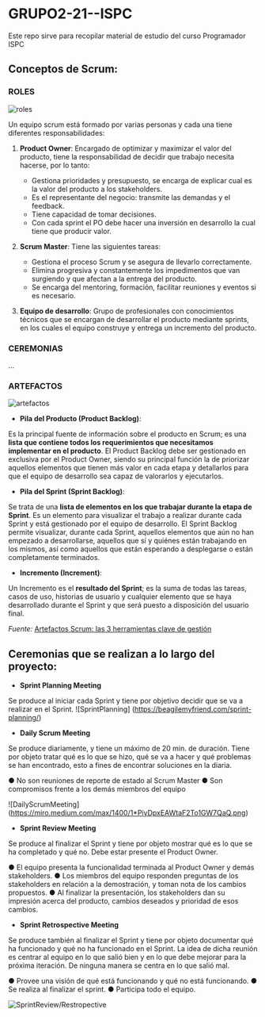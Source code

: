# GRUPO2-21--ISPC

Este repo sirve para recopilar material de estudio del curso Programador ISPC

## Conceptos de Scrum:

### ROLES

![roles](https://images.squarespace-cdn.com/content/v1/5dde466c8ec727201d3ae12f/1604654009219-M26OZ6CNTSYKUZL8XKI5/ROLES+DE+SCRUM-4.png?format=700w)

Un equipo scrum está formado por varias personas y cada una tiene diferentes responsabilidades:

1. **Product Owner**:
Encargado de optimizar y maximizar el valor del producto, tiene la responsabilidad de decidir que trabajo necesita hacerse, por lo tanto:
    - Gestiona prioridades y presupuesto, se encarga de explicar cual es la valor del producto a los stakeholders.
    - Es el representante del negocio: transmite las demandas y el feedback.
    - Tiene capacidad de tomar decisiones.
    - Con cada sprint el PO debe hacer una inversión en desarrollo la cual tiene que producir valor.

2. **Scrum Master**:
Tiene las siguientes tareas:
    - Gestiona el proceso Scrum y se asegura de llevarlo correctamente.
    - Elimina progresiva y constantemente los impedimentos que van surgiendo y que afectan a la entrega del producto.
    - Se encarga del mentoring, formación, facilitar reuniones y eventos si es necesario.

3. **Equipo de desarrollo**:
Grupo de profesionales con conocimientos técnicos que se encargan de desarrollar el producto mediante sprints, en los cuales el equipo construye y entrega un incremento del producto.  


### CEREMONIAS
...

### ARTEFACTOS

![artefactos](https://www2.deloitte.com/content/dam/Deloitte/es/Images/header_images/tecnologia/Deloitte-ES-tecnologia-artefactos-Scrum.jpg/_jcr_content/renditions/cq5dam.web.1400.350.desktop.jpeg)

- **Pila del Producto (Product Backlog)**: 

Es la principal fuente de información sobre el producto en Scrum; es una **lista que contiene todos los requerimientos que necesitamos implementar en el producto**. 
El Product Backlog debe ser gestionado en exclusiva por el Product Owner, siendo su principal función la de priorizar aquellos elementos que tienen más valor en cada etapa y detallarlos para que el equipo de desarrollo sea capaz de valorarlos y ejecutarlos.

- **Pila del Sprint (Sprint Backlog)**: 

Se trata de una **lista de elementos en los que trabajar durante la etapa de Sprint**. Es un elemento para visualizar el trabajo a realizar durante cada Sprint y está gestionado por el equipo de desarrollo. 
El Sprint Backlog permite visualizar, durante cada Sprint, aquellos elementos que aún no han empezado a desarrollarse, aquellos que sí y quiénes están trabajando en los mismos, así como aquellos que están esperando a desplegarse o están completamente terminados.

- **Incremento (Increment)**: 

Un Incremento es el **resultado del Sprint**; es la suma de todas las tareas, casos de uso, historias de usuario y cualquier elemento que se haya desarrollado durante el Sprint y que será puesto a disposición del usuario final. 

*Fuente:* [Artefactos Scrum: las 3 herramientas clave de gestión](https://www2.deloitte.com/es/es/pages/technology/articles/artefactos-scrum.html)

## Ceremonias que se realizan a lo largo del proyecto:

- **Sprint Planning Meeting** 

Se produce al iniciar cada Sprint y tiene por objetivo decidir que se va a realizar en el Sprint.
![SprintPlanning] (https://beagilemyfriend.com/sprint-planning/)

- **Daily Scrum Meeting**

Se produce diariamente, y tiene un máximo de 20 min. de duración. Tiene por objeto tratar qué es lo que se hizo, qué se va a hacer y qué problemas se han encontrado, esto a fines de encontrar soluciones en la diaria.

● No son reuniones de reporte de estado al Scrum Master
● Son compromisos frente a los demás miembros del equipo

![DailyScrumMeeting] (https://miro.medium.com/max/1400/1*PiyDpxEAWtaF2To1GW7QaQ.png)

- **Sprint Review Meeting**

Se produce al finalizar el Sprint y tiene por objeto mostrar qué es lo que se ha completado y qué no. Debe estar presente el Product Owner.

● El equipo presenta la funcionalidad terminada al Product Owner y demás stakeholders.
● Los miembros del equipo responden preguntas de los stakeholders en relación a la demostración, y toman nota de los cambios propuestos.
● Al finalizar la presentación, los stakeholders dan su impresión acerca del producto, cambios deseados y prioridad de esos cambios.

- **Sprint Retrospective Meeting**

Se produce también al finalizar el Sprint y tiene por objeto documentar qué ha funcionado y qué no ha funcionado en el Sprint. La idea de dicha reunión es centrar al equipo en lo que salió bien y en lo que debe mejorar para la próxima iteración. De ninguna manera se centra en lo que salió mal.

● Provee una visión de qué está funcionando y qué no está funcionando.
● Se realiza al finalizar el sprint.
● Participa todo el equipo.

![SprintReview/Restropective](https://programacionymas.com/images/posts/2016/review-retrospective-scrum.jpg)